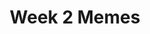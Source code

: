 ---
# Page settings
layout: default
keywords:
comments: false
 
# Hero section
title: Week 2 Memes
description: Memes from topics covered in week 2 of the course. 
 
# Micro navigation
micro_nav: true
 
---